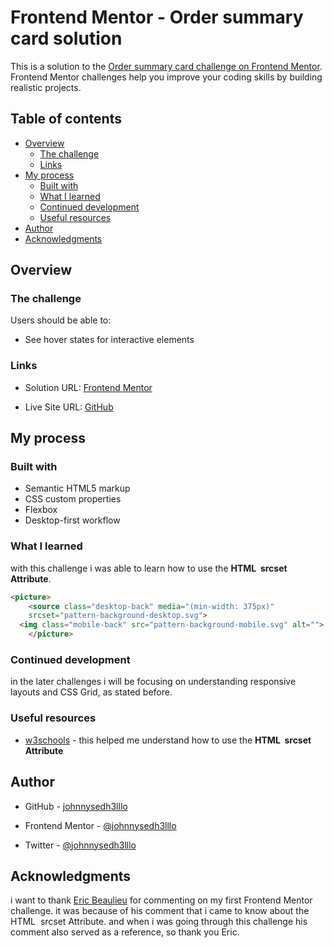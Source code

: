 # Frontend Mentor - Order summary card solution

This is a solution to the [Order summary card challenge on Frontend Mentor](https://www.frontendmentor.io/challenges/order-summary-component-QlPmajDUj). Frontend Mentor challenges help you improve your coding skills by building realistic projects. 

## Table of contents

- [Overview](#overview)
  - [The challenge](#the-challenge)
  - [Links](#links)
- [My process](#my-process)
  - [Built with](#built-with)
  - [What I learned](#what-i-learned)
  - [Continued development](#continued-development)
  - [Useful resources](#useful-resources)
- [Author](#author)
- [Acknowledgments](#acknowledgments)

## Overview

### The challenge
Users should be able to:

- See hover states for interactive elements

### Links

- Solution URL: [Frontend Mentor](https://www.frontendmentor.io/solutions/order-summary-card-component-built-with-css-flexbox-jUsqajb_WE)

- Live Site URL: [GitHub](https://johnnysedh3lllo.github.io/order-summary-card-frontend-mentor/)

## My process

### Built with

- Semantic HTML5 markup
- CSS custom properties
- Flexbox
- Desktop-first workflow

### What I learned
with this challenge i was able to learn how to use the **HTML <source> srcset Attribute**.

```html
<picture>
    <source class="desktop-back" media="(min-width: 375px)" 
    srcset="pattern-background-desktop.svg">
  <img class="mobile-back" src="pattern-background-mobile.svg" alt="">
    </picture>
```

### Continued development
in the later challenges i will be focusing on understanding responsive layouts and CSS Grid, as stated before.

### Useful resources

- [w3schools](https://www.w3schools.com) - this helped me understand how to use the **HTML <source> srcset Attribute**


## Author
- GitHub - [johnnysedh3lllo](https://github.com/johnnysedh3lllo)

- Frontend Mentor - [@johnnysedh3lllo](https://www.frontendmentor.io/profile/johnnysedh3lllo)

- Twitter - [@johnnysedh3lllo](https://www.twitter.com/johnnysedh3lllo)

## Acknowledgments
i want to thank [Eric Beaulieu](https://www.frontendmentor.io/profile/cyberic67) for commenting on my first Frontend Mentor challenge. it was because of his comment that i came to know about the HTML <source> srcset Attribute. and when i was going through this challenge his comment also served as a reference, so thank you Eric.
